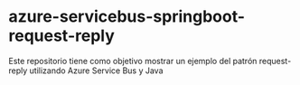 # azure-servicebus-springboot-request-reply
Este repositorio tiene como objetivo mostrar un ejemplo del patrón request-reply utilizando Azure Service Bus y Java
